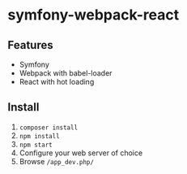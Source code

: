 symfony-webpack-react
======================

Features
--------
- Symfony
- Webpack with babel-loader
- React with hot loading

Install
-------

1. `composer install`
2. `npm install`
3. `npm start`
4. Configure your web server of choice
5. Browse `/app_dev.php/`
